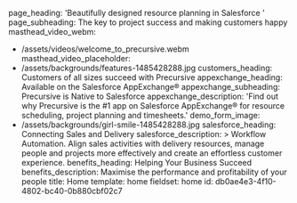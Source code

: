 page_heading: 'Beautifully designed resource planning in Salesforce '
page_subheading: The key to project success and making customers happy
masthead_video_webm:
  - /assets/videos/welcome_to_precursive.webm
masthead_video_placeholder:
  - /assets/backgrounds/features-1485428288.jpg
customers_heading: Customers of all sizes succeed with Precursive
appexchange_heading: Available on the Salesforce AppExchange®
appexchange_subheading: Precursive is Native to Salesforce
appexchange_description: 'Find out why Precursive is the #1 app on Salesforce AppExchange® for resource scheduling, project planning and timesheets.'
demo_form_image:
  - /assets/backgrounds/girl-smile-1485428288.jpg
salesforce_heading: Connecting Sales and Delivery
salesforce_description: >
  Workflow Automation. Align sales activities with delivery resources, manage people and projects more
  effectively and create an effortless customer experience.
benefits_heading: Helping Your Business Succeed
benefits_description: Maximise the performance and profitability of your people
title: Home
template: home
fieldset: home
id: db0ae4e3-4f10-4802-bc40-0b880cbf02c7
